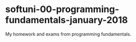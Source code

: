 # softuni-00-programming-fundamentals-january-2018
My homework and exams from programming fundamentals.
